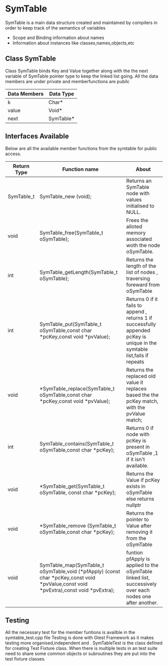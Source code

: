 # SymTable

SymTable is a main data structure created and maintained by compilers in order to keep track of the semantics of variables

- Scope and Binding information about names
- Information about instances like classes,names,objects,etc

## Class SymTable 
Class SymTable binds Key and Value together along with the the next variable of SymTable pointer type to keep the linked list going.
All the data members are under private and memberfunctions are pubilc
  
  |Data Members | Data Type |
  |------------ | --------- |
  |k | Char* |
  |value | Void* |
  |next  | SymTable* | 
  
  
  
 
## Interfaces Available

Below are all the available member functions from the symtable for public access.

|Return Type| Function name | About|
|-----------| ------------- | -----|
|SymTable_t | SymTable_new (void); | Returns an SymTable node with values initialised to NULL.|
|void |SymTable_free(SymTable_t oSymTable);| Frees the alloted memory associated woth the node oSymTable. |
|int | SymTable_getLength(SymTable_t oSymTable); | Returns the length of the list of nodes , traversing foreward from oSymTable|
|int | SymTable_put(SymTable_t oSymTable,const char *pcKey,const void *pvValue); |Returns 0 if it fails to append , returns 1 if successfully appended pcKey is unique in the symtable list,fails if repeats |
|void| *SymTable_replace(SymTable_t oSymTable,const char *pcKey,const void *pvValue);| Returns the replaced old value it replaces based the the pcKey match, with the pvValue match; |
|int|SymTable_contains(SymTable_t oSymTable,const char *pcKey);|Returns 0 if node with pcKey is present in oSymTable ,1 if it isn't available.|
|void |*SymTable_get(SymTable_t oSymTable, const char *pcKey);| Returns the Value if pcKey exists in oSymTable else returns nullptr|
|void |*SymTable_remove (SymTable_t oSymTable,const char *pcKey);|Returns the pointer to Value after removing it from the oSymTable|
|void |SymTable_map(SymTable_t oSymTable,void (*pfApply) (const char *pcKey,const void *pvValue,const void *pvExtra),const void *pvExtra);| funtion pfApply is applied to the oSymTable linked list, successively over each nodes one after another.|
 
  
  ## Testing
  
  All the necessary test for the member funtions is availble in the symtable_test.cpp file
  Testing is done with Gtest Framework as it makes testing more organised,independent and .
  SymTableTest is the class defined for creating Test Fixture class. When there is multiple tests in an test suite need to share some 
  common objects or subroutines they are put into the test fixture classes.  

